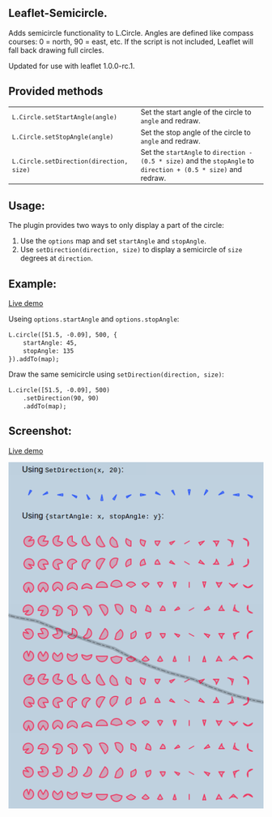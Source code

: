 Leaflet-Semicircle.
-------------------

Adds semicircle functionality to L.Circle. Angles are defined like compass courses: 0 = north, 90 = east, etc. If the script is not included, Leaflet will fall back drawing full circles.

Updated for use with leaflet 1.0.0-rc.1.

## Provided methods ##
<table>
<tr>
    <td><code>L.Circle.setStartAngle(angle)</code></td>
    <td>Set the start angle of the circle to <code>angle</code> and redraw.</td>
</tr>
<tr>
    <td><code>L.Circle.setStopAngle(angle)</code></td>
    <td>Set the stop angle of the circle to <code>angle</code> and redraw.</td>
</tr>
<tr>
    <td><code>L.Circle.setDirection(direction, size)</code></td>
    <td>Set the <code>startAngle</code> to <code>direction - (0.5 * size)</code> and the <code>stopAngle</code> to <code>direction + (0.5 * size)</code> and redraw.</td>
</tr>
</table>

## Usage:
The plugin provides two ways to only display a part of the circle:
1. Use the `options` map and set `startAngle` and `stopAngle`.
2. Use `setDirection(direction, size)` to display a semicircle of `size` degrees at `direction`.

## Example:
[Live demo](http://jieter.github.com/Leaflet-semicircle/examples/semicircle.html)

Useing `options.startAngle` and `options.stopAngle`:
```
L.circle([51.5, -0.09], 500, {
	startAngle: 45,
	stopAngle: 135
}).addTo(map);
```

Draw the same semicircle using `setDirection(direction, size)`:
```
L.circle([51.5, -0.09], 500)
	.setDirection(90, 90)
	.addTo(map);
```

## Screenshot:

[Live demo](http://jieter.github.com/Leaflet-semicircle/examples/semicircle.html)

![Semicircles screenshot](screenshot.png)
